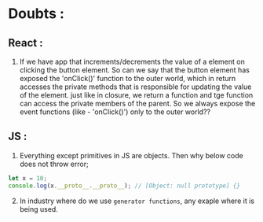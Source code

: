 # Doubts :

## React :

1. If we have app that increments/decrements the value of a element on clicking the button element.
   So can we say that the button element has exposed the 'onClick()' function to the outer world, which in return accesses the private methods that is responsible for updating the value of the element. just like in closure, we return a function and tge function can access the private members of the parent.
   So we always expose the event functions (like - 'onClick()') only to the outer world??

## JS :

1. Everything except primitives in JS are objects. Then why below code does not throw error;

```js
let x = 10;
console.log(x.__proto__.__proto__); // [Object: null prototype] {}
```

2. In industry where do we use `generator functions`, any exaple where it is being used.
